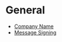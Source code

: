 # General <!-- omit in toc -->

- [Company Name](./company-name.md)
- [Message Signing](./message-sign.md)